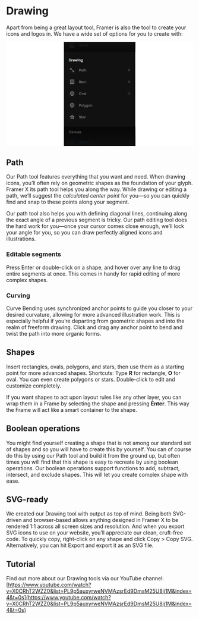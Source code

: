 # Drawing

Apart from being a great layout tool, Framer is also the tool to create your icons and logos in. We have a wide set of options for you to create with:

![](../.gitbook/assets/drawing.png)

## Path

Our Path tool features everything that you want and need. When drawing icons, you’ll often rely on geometric shapes as the foundation of your glyph. Framer X its path tool helps you along the way. While drawing or editing a path, we’ll suggest the _calculated center point_ for you—so you can quickly find and snap to these points along your segment.

Our path tool also helps you with defining diagonal lines, continuing along the exact angle of a previous segment is tricky. Our path editing tool does the hard work for you—once your cursor comes close enough, we’ll lock your angle for you, so you can draw perfectly aligned icons and illustrations.

### Editable segments

Press Enter or double-click on a shape, and hover over any line to drag entire segments at once. This comes in handy for rapid editing of more complex shapes.

### **Curving**

Curve Bending uses synchronized anchor points to guide you closer to your desired curvature, allowing for more advanced illustration work. This is especially helpful if you’re departing from geometric shapes and into the realm of freeform drawing. Click and drag any anchor point to bend and twist the path into more organic forms.  


## Shapes

Insert rectangles, ovals, polygons, and stars, then use them as a starting point for more advanced shapes. Shortcuts: Type **R** for rectangle, **O** for oval. You can even create polygons or stars. Double-click to edit and customize completely.

If you want shapes to act upon layout rules like any other layer, you can wrap them in a Frame by selecting the shape and pressing **Enter**. This way the Frame will act like a smart container to the shape.

## Boolean operations

You might find yourself creating a shape that is not among our standard set of shapes and so you will have to create this by yourself. You can of course do this by using our Path tool and build it from the ground up, but often times you will find that this shape is easy to recreate by using boolean operations. Our boolean operations support functions to add, subtract, intersect, and exclude shapes. This will let you create complex shape with ease.

## SVG-ready

We created our Drawing tool with output as top of mind. Being both SVG-driven and browser-based allows anything designed in Framer X to be rendered 1:1 across all screen sizes and resolution. And when you export SVG icons to use on your website, you’ll appreciate our clean, cruft-free code. To quickly copy, right-click on any shape and click Copy &gt; Copy SVG. Alternatively, you can hit Export and export it as an SVG file.

## Tutorial

Find out more about our Drawing tools via our YouTube channel: [https://www.youtube.com/watch?v=X0CRhT2WZZ0&list=PL9p5auxyrweNVMAzsrEd9DmsM25U8ij1M&index=4&t=0s](https://www.youtube.com/watch?v=X0CRhT2WZZ0&list=PL9p5auxyrweNVMAzsrEd9DmsM25U8ij1M&index=4&t=0s)

